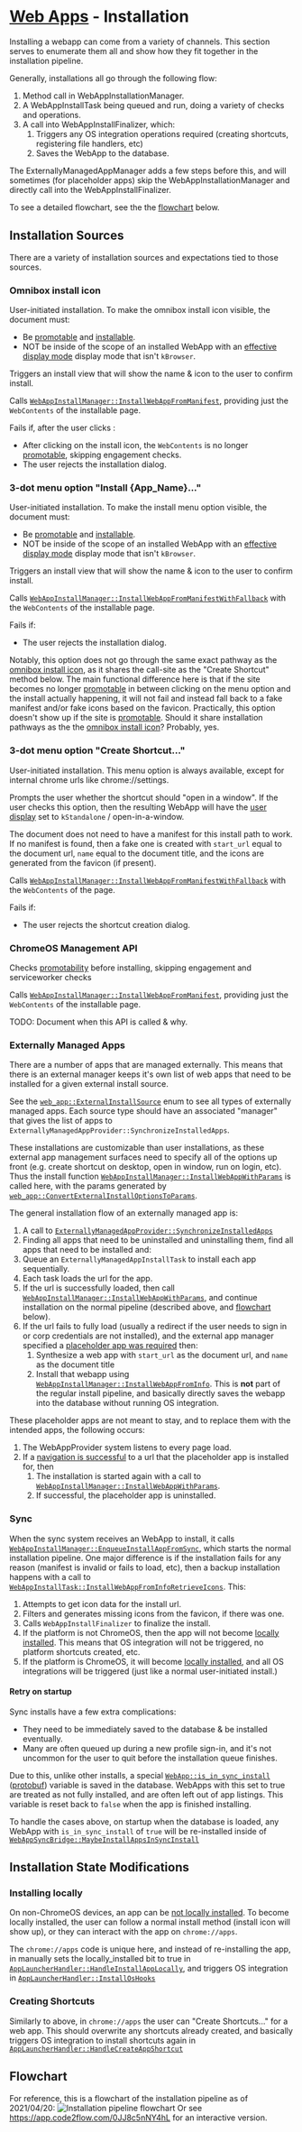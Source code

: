 # [Web Apps](../README.md) - Installation

Installing a webapp can come from a variety of channels. This section serves to enumerate them all and show how they fit together in the installation pipeline. 

Generally, installations all go through the following flow:
1. Method call in WebAppInstallationManager.
1. A WebAppInstallTask being queued and run, doing a variety of checks and operations.
1. A call into WebAppInstallFinalizer, which:
   1. Triggers any OS integration operations required (creating shortcuts, registering file handlers, etc)
   1. Saves the WebApp to the database.

The ExternallyManagedAppManager adds a few steps before this, and will sometimes (for placeholder apps) skip the WebAppInstallationManager and directly call into the WebAppInstallFinalizer.

To see a detailed flowchart, see the the [flowchart](#flowchart) below.

## Installation Sources

There are a variety of installation sources and expectations tied to those sources.

### Omnibox install icon
User-initiated installation. To make the omnibox install icon visible, the document must:
* Be [promotable](../README.md#promotable) and [installable](../README.md#installable).
* NOT be inside of the scope of an installed WebApp with an [effective display mode](../README.md#effective-display-mode) display mode that isn't `kBrowser`.

Triggers an install view that will show the name & icon to the user to confirm install.

Calls [`WebAppInstallManager::InstallWebAppFromManifest`](https://source.chromium.org/search?q=function:WebAppInstallManager::InstallWebAppFromManifest), providing just the `WebContents` of the installable page.

Fails if, after the user clicks :
* After clicking on the install icon, the `WebContents` is no longer [promotable](../README.md#promotable), skipping engagement checks.
* The user rejects the installation dialog.


### 3-dot menu option "Install {App_Name}..."
User-initiated installation. To make the install menu option visible, the document must:
* Be [promotable](../README.md#promotable) and [installable](../README.md#installable).
* NOT be inside of the scope of an installed WebApp with an [effective display mode](../README.md#effective-display-mode) display mode that isn't `kBrowser`.

Triggers an install view that will show the name & icon to the user to confirm install.

Calls [`WebAppInstallManager::InstallWebAppFromManifestWithFallback`](https://source.chromium.org/search?q=WebAppInstallManager::InstallWebAppFromManifestWithFallback) with the `WebContents` of the installable page.

Fails if:
* The user rejects the installation dialog.

Notably, this option does not go through the same exact pathway as the [omnibox install icon](#omnibox-install-icon), as it shares the call-site as the "Create Shortcut" method below. The main functional difference here is that if the site becomes no longer [promotable](../README.md#promotable) in between clicking on the menu option and the install actually happening, it will not fail and instead fall back to a fake manifest and/or fake icons based on the favicon. Practically, this option doesn't show up if the site is [promotable](../README.md#promotable). Should it share installation pathways as the the [omnibox install icon](#omnibox-install-icon)? Probably, yes.

### 3-dot menu option "Create Shortcut..."
User-initiated installation. This menu option is always available, except for internal chrome urls like chrome://settings.

Prompts the user whether the shortcut should "open in a window". If the user checks this option, then the resulting WebApp will have the [user display](../README.md#user-display-mode) set to `kStandalone` / open-in-a-window.

The document does not need to have a manifest for this install path to work. If no manifest is found, then a fake one is created with `start_url` equal to the document url, `name` equal to the document title, and the icons are generated from the favicon (if present).

Calls [`WebAppInstallManager::InstallWebAppFromManifestWithFallback`](https://source.chromium.org/search?q=WebAppInstallManager::InstallWebAppFromManifestWithFallback) with the `WebContents` of the page.

Fails if:
* The user rejects the shortcut creation dialog.

### ChromeOS Management API
Checks [promotability](../README.md#promotable) before installing, skipping engagement and serviceworker checks

Calls [`WebAppInstallManager::InstallWebAppFromManifest`](https://source.chromium.org/search?q=WebAppInstallManager::InstallWebAppFromManifest), providing just the `WebContents` of the installable page.

TODO: Document when this API is called & why.

### Externally Managed Apps
There are a number of apps that are managed externally. This means that there is an external manager keeps it's own list of web apps that need to be installed for a given external install source.

See the [`web_app::ExternalInstallSource`](https://source.chromium.org/search?q=web_app::ExternalInstallSource) enum to see all types of externally managed apps. Each source type should have an associated "manager" that gives the list of apps to `ExternallyManagedAppProvider::SynchronizeInstalledApps`.

These installations are customizable than user installations, as these external app management surfaces need to specify all of the options up front (e.g. create shortcut on desktop, open in window, run on login, etc). Thus the install function [`WebAppInstallManager::InstallWebAppWithParams`](https://source.chromium.org/search?q=WebAppInstallManager::InstallWebAppWithParams) is called here, with the params generated by [`web_app::ConvertExternalInstallOptionsToParams`](https://source.chromium.org/search?q=web_app::ConvertExternalInstallOptionsToParams).

The general installation flow of an externally managed app is:
1. A call to [`ExternallyManagedAppProvider::SynchronizeInstalledApps`](https://source.chromium.org/search?q=ExternallyManagedAppProvider::SynchronizeInstalledApps)
1. Finding all apps that need to be uninstalled and uninstalling them, find all apps that need to be installed and:
1. Queue an `ExternallyManagedAppInstallTask` to install each app sequentially.
1. Each task loads the url for the app.
1. If the url is successfully loaded, then call [`WebAppInstallManager::InstallWebAppWithParams`](https://source.chromium.org/search?q=WebAppInstallManager::InstallWebAppWithParams), and continue installation on the normal pipeline (described above, and [flowchart](#flowchart) below).
1. If the url fails to fully load (usually a redirect if the user needs to sign in or corp credentials are not installed), and the external app manager specified a [placeholder app was required](https://source.chromium.org/search?q=ExternalInstallOptions::install_placeholder) then:
   1. Synthesize a web app with `start_url` as the document url, and `name` as the document title
   1. Install that webapp using [`WebAppInstallManager::InstallWebAppFromInfo`](https://source.chromium.org/search?q=WebAppInstallManager::InstallWebAppFromInfo). This is **not** part of the regular install pipeline, and basically directly saves the webapp into the database without running OS integration.

These placeholder apps are not meant to stay, and to replace them with the intended apps, the following occurs:
1. The WebAppProvider system listens to every page load.
1. If a [navigation is successful](https://source.chromium.org/search?q=WebAppTabHelper::ReinstallPlaceholderAppIfNecessary) to a url that the placeholder app is installed for, then
   1. The installation is started again with a call to [`WebAppInstallManager::InstallWebAppWithParams`](https://source.chromium.org/search?q=WebAppInstallManager::InstallWebAppWithParams).
   1. If successful, the placeholder app is uninstalled.


### Sync

When the sync system receives an WebApp to install, it calls [`WebAppInstallManager::EnqueueInstallAppFromSync`](https://source.chromium.org/search?q=WebAppInstallManager::EnqueueInstallAppFromSync), which starts the normal installation pipeline. One major difference is if the installation fails for any reason (manifest is invalid or fails to load, etc), then a backup installation happens with a call to [`WebAppInstallTask::InstallWebAppFromInfoRetrieveIcons`](https://source.chromium.org/search?q=WebAppInstallTask::InstallWebAppFromInfoRetrieveIcons). This:
1. Attempts to get icon data for the install url.
1. Filters and generates missing icons from the favicon, if there was one.
1. Calls `WebAppInstallFinalizer` to finalize the install.
  1. If the platform is not ChromeOS, then the app will not become [locally installed](../README.md#locally-installed). This means that OS integration will not be triggered, no platform shortcuts created, etc.
  1. If the platform is ChromeOS, it will become [locally installed](../README.md#locally-installed), and all OS integrations will be triggered (just like a normal user-initiated install.)

#### Retry on startup
Sync installs have a few extra complications:
* They need to be immediately saved to the database & be installed eventually.
* Many are often queued up during a new profile sign-in, and it's not uncommon for the user to quit before the installation queue finishes.

Due to this, unlike other installs, a special [`WebApp::is_in_sync_install`](https://source.chromium.org/search?q=WebApp::is_in_sync_install) ([protobuf](https://source.chromium.org/chromium/chromium/src/+/main:chrome/browser/web_applications/proto/web_app.proto;l=110;bpv=1;bpt=1?q=web_app.proto%20is_in_sync_install&ss=chromium)) variable is saved in the database. WebApps with this set to true are treated as not fully installed, and are often left out of app listings. This variable is reset back to `false` when the app is finished installing.

To handle the cases above, on startup when the database is loaded, any WebApp with `is_in_sync_install` of `true` will be re-installed inside of [`WebAppSyncBridge::MaybeInstallAppsInSyncInstall`](https://source.chromium.org/search?q=WebAppSyncBridge::MaybeInstallAppsInSyncInstall)

## Installation State Modifications

### Installing locally
On non-ChromeOS devices, an app can be [not locally installed](../README.md#locally-installed). To become locally installed, the user can follow a normal install method (install icon will show up), or they can interact with the app on `chrome://apps`.

The `chrome://apps` code is unique here, and instead of re-installing the app, in manually sets the locally_installed bit to true in [`AppLauncherHandler::HandleInstallAppLocally`](https://source.chromium.org/search?q=AppLauncherHandler::HandleInstallAppLocally), and triggers OS integration in [`AppLauncherHandler::InstallOsHooks`](https://source.chromium.org/search?q=AppLauncherHandler::HandleInstallAppLocally)

### Creating Shortcuts
Similarly to above, in `chrome://apps` the user can "Create Shortcuts..." for a web app. This should overwrite any shortcuts already created, and basically triggers OS integration to install shortcuts again in [`AppLauncherHandler::HandleCreateAppShortcut`](https://source.chromium.org/search?q=AppLauncherHandler::HandleCreateAppShortcut)

## Flowchart

For reference, this is a flowchart of the installation pipeline as of 2021/04/20: ![Installation pipeline flowchart](install_pipeline_2021_04_22.png)
Or see https://app.code2flow.com/0JJ8c5nNY4hL for an interactive version.
